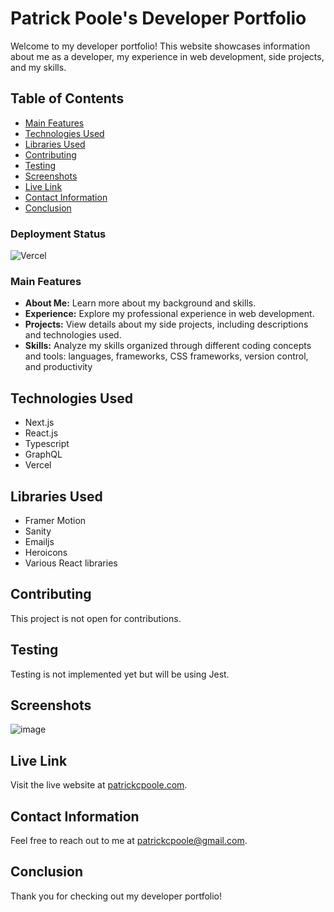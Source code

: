 # Patrick Poole's Developer Portfolio

Welcome to my developer portfolio! This website showcases information about me as a developer, my experience in web development, side projects, and my skills.

## Table of Contents

- [Main Features](#features)
- [Technologies Used](#technologies-used)
- [Libraries Used](#technologies-used)
- [Contributing](#contributing)
- [Testing](#testing)
- [Screenshots](#screenshots)
- [Live Link](#live-link)
- [Contact Information](#contact-information)
- [Conclusion](#conclusion)

### Deployment Status
![Vercel](https://therealsujitk-vercel-badge.vercel.app/?app={react-portfolio-1fr20unfv})

### Main Features
- **About Me:** Learn more about my background and skills.
- **Experience:** Explore my professional experience in web development.
- **Projects:** View details about my side projects, including descriptions and technologies used.
- **Skills:** Analyze my skills organized through different coding concepts and tools: languages, frameworks, CSS frameworks, version control, and productivity

## Technologies Used
- Next.js
- React.js
- Typescript
- GraphQL
- Vercel

## Libraries Used
- Framer Motion
- Sanity
- Emailjs
- Heroicons
- Various React libraries

## Contributing
This project is not open for contributions.

## Testing
Testing is not implemented yet but will be using Jest.

## Screenshots
![image](https://amplify-venu20-dev-131644-deployment.s3.amazonaws.com/portfolio-screenshots/Portfolio+Screen+Shot+2023-12-05+at+11.32.03+AM.png)

## Live Link
Visit the live website at [patrickcpoole.com](https://patrickcpoole.com).

## Contact Information
Feel free to reach out to me at [patrickcpoole@gmail.com](mailto:patrickcpoole@gmail.com).

## Conclusion
Thank you for checking out my developer portfolio!

